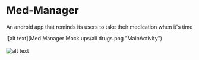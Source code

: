 # Med-Manager
An android app that reminds its users to take their medication when it's time

![alt text](Med Manager Mock ups/all drugs.png "MainActivity")<br/><br/>  ![alt text](screenshots/2.png "EditorActivity")
